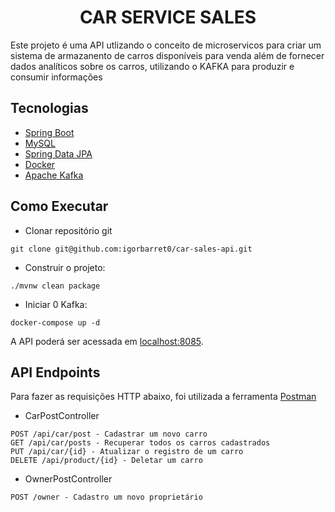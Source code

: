 <h1 align="center">
  CAR SERVICE SALES
</h1>

Este projeto é uma API utlizando o conceito de microservicos para criar um sistema de armazanento de carros disponíveis para venda 
além de fornecer dados analíticos sobre os carros, utilizando o KAFKA para produzir e consumir informações


## Tecnologias

- [Spring Boot](https://spring.io/projects/spring-boot)
- [MySQL](https://www.mysql.com/)
- [Spring Data JPA](https://spring.io/projects/spring-data-jpa)
- [Docker](https://www.docker.com/products/docker-desktop/)
- [Apache Kafka](https://kafka.apache.org)


## Como Executar

- Clonar repositório git
```
git clone git@github.com:igorbarret0/car-sales-api.git
```

- Construir o projeto:
```
./mvnw clean package
```

- Iniciar 0 Kafka:
```
docker-compose up -d
```


A API poderá ser acessada em [localhost:8085](http://localhost:8085).

## API Endpoints

Para fazer as requisições HTTP abaixo, foi utilizada a ferramenta [Postman](https://www.postman.com/)

-  CarPostController
```
POST /api/car/post - Cadastrar um novo carro
GET /api/car/posts - Recuperar todos os carros cadastrados
PUT /api/car/{id} - Atualizar o registro de um carro 
DELETE /api/product/{id} - Deletar um carro
```

-  OwnerPostController
```
POST /owner - Cadastro um novo proprietário
```


